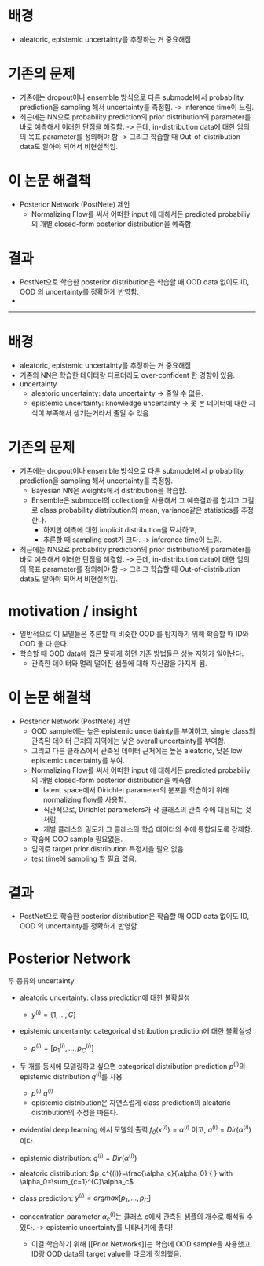 
# 배경
- aleatoric, epistemic uncertainty를 추정하는 거 중요해짐

# 기존의 문제
- 기존에는 dropout이나 ensemble 방식으로 다른 submodel에서 probability prediction을 sampling 해서 uncertainty를 측정함.
	-> inference time이 느림.
- 최근에는 NN으로 probability prediction의 prior distribution의 parameter를 바로 예측해서 이러한 단점을 해결함.
	 -> 근데, in-distribution data에 대한 임의의 목표 parameter를 정의해야 함
	 -> 그리고 학습할 때 Out-of-distribution data도 알아야 되어서 비현실적임.

# 이 논문 해결책
- Posterior Network (PostNete) 제안
	- Normalizing Flow를 써서 어떠한 input 에 대해서든 predicted probabiliy의 개별 closed-form posterior distribution을 예측함.

# 결과
- PostNet으로 학습한 posterior distribution은 학습할 때 OOD data 없이도 ID, OOD 의 uncertainty를 정확하게 반영함.
- 

---

# 배경
- aleatoric, epistemic uncertainty를 추정하는 거 중요해짐
- 기존의 NN은 학습한 데이터랑 다르더라도 over-confident 한 경향이 있음.
- uncertainty
	- aleatoric uncertainty: data uncertainty -> 줄일 수 없음.
	- epistemic uncertainty: knowledge uncertainty -> 못 본 데이터에 대한 지식이 부족해서 생기는거라서 줄일 수 있음.
# 기존의 문제
- 기존에는 dropout이나 ensemble 방식으로 다른 submodel에서 probability prediction을 sampling 해서 uncertainty를 측정함.
	- Bayesian NN은 weights에서 distribution을 학습함.
	- Ensemble은 submodel의 collection을 사용해서 그 예측결과를 합치고 그걸로 class probability distribution의 mean, variance같은 statistics를 추정한다.
		- 하지만 예측에 대한 implicit distribution을 묘사하고,
		- 추론할 때 sampling cost가 크다.
	-> inference time이 느림.
- 최근에는 NN으로 probability prediction의 prior distribution의 parameter를 바로 예측해서 이러한 단점을 해결함.
	 -> 근데, in-distribution data에 대한 임의의 목표 parameter를 정의해야 함
	 -> 그리고 학습할 때 Out-of-distribution data도 알아야 되어서 비현실적임.

# motivation / insight
- 일반적으로 이 모델들은 추론할 때 비슷한 OOD 를 탐지하기 위해 학습할 때 ID와 OOD 둘 다 쓴다.
- 학습할 때 OOD data에 접근 못하게 하면 기존 방법들은 성능 저하가 일어난다.
	- 관측한 데이터와 멀리 떨어진 샘플에 대해 자신감을 가지게 됨.

# 이 논문 해결책
- Posterior Network (PostNete) 제안
	- OOD sample에는 높은 epistemic uncertiainty를 부여하고, single class의 관측된 데이터 근처의 지역에는 낮은 overall uncertainty를 부여함.
	- 그리고 다른 클래스에서 관측된 데이터 근처에는 높은 aleatoric, 낮은 low epistemic uncertainty를 부여.
	- Normalizing Flow를 써서 어떠한 input 에 대해서든 predicted probabiliy의 개별 closed-form posterior distribution을 예측함.
		- latent space에서 Dirichlet parameter의 분포를 학습하기 위해 normalizing flow를 사용함.
		- 직관적으로, Dirichlet parameters가 각 클래스의 관측 수에 대응되는 것처럼,
		- 개별 클래스의 밀도가 그 클래스의 학습 데이터의 수에 통합되도록 강제함.
	- 학습에 OOD sample 필요없음.
	- 임의로 target prior distribution 특정지을 필요 없음
	- test time에 sampling 할 필요 없음.

# 결과
- PostNet으로 학습한 posterior distribution은 학습할 때 OOD data 없이도 ID, OOD 의 uncertainty를 정확하게 반영함.


# Posterior Network
두 종류의 uncertainty
- aleatoric uncertainty: class prediction에 대한 불확실성
	- $y^{(i)}=\{1,...,C\}$ 
- epistemic uncertainty: categorical distribution prediction에 대한 불확실성
	- $p^{(i)}=[p_1^{(i)}, ..., p_C^{(i)}]$ 
- 두 개를 동시에 모델링하고 싶으면 categorical distribution prediction $p^{(i)}$의 epistemic distribution $q^{(i)}$를 사용
	- $p^{(i)} {~} q^{(i)}$
	- epistemic distribution은 자연스럽게 class prediction의 aleatoric distribution의 추정을 따른다.

- evidential deep learning 에서 모델의 출력 $f_\theta (x^{(i)})=\alpha^{(i)}$ 이고, $q^{(i)}=Dir(\alpha^{(i)})$이다.
- epistemic distribution: $q^{(i)}=Dir(\alpha^{(i)})$
- aleatoric distribution: $p_c^{(i)}=\frac{\alpha_c}{\alpha_0} { } with  \alpha_0=\sum_{c=1}^{C}\alpha_c$ 
- class prediction: $y^{(i)}=argmax [p_1, ..., p_C]$

- concentration parameter $\alpha_c^{(i)}$는 클래스 c에서 관측된 샘플의 개수로 해석될 수 있다. -> epistemic uncertainty를 나타내기에 좋다!
	- 이걸 학습하기 위해 [[Prior Networks]]는 학습에 OOD sample을 사용했고, ID랑 OOD data의 target value를 다르게 정의했음.